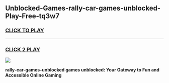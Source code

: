 
## Unblocked-Games-rally-car-games-unblocked-Play-Free-tq3w7
<h3>
<a href="https://premium76.site?title=rally-car-games-unblocked&ref=21A">CLICK TO PLAY</a></h3>
<hr>

<h3>
<a href="https://premium76.site?title=rally-car-games-unblocked&ref=21A">CLICK 2 PLAY</a>
  
</h3>

<a href="https://premium76.site?title=rally-car-games-unblocked&ref=21A"><img src="https://clearcache.store/games.png"></a>


**rally-car-games-unblocked games unblocked: Your Gateway to Fun and Accessible Online Gaming**
